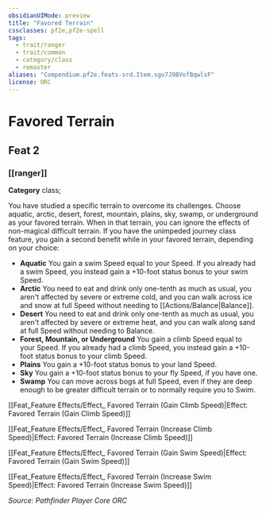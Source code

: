 ```yaml
---
obsidianUIMode: preview
title: "Favored Terrain"
cssclasses: pf2e,pf2e-spell
tags:
  - trait/ranger
  - trait/common
  - category/class
  - remaster
aliases: "Compendium.pf2e.feats-srd.Item.sgo7J9BVofBqwlsF"
license: ORC
---
```

# Favored Terrain
## Feat 2
### [[ranger]]

**Category** class; 




You have studied a specific terrain to overcome its challenges. Choose aquatic, arctic, desert, forest, mountain, plains, sky, swamp, or underground as your favored terrain. When in that terrain, you can ignore the effects of non-magical difficult terrain. If you have the unimpeded journey class feature, you gain a second benefit while in your favored terrain, depending on your choice:

*   **Aquatic** You gain a swim Speed equal to your Speed. If you already had a swim Speed, you instead gain a +10-foot status bonus to your swim Speed.
*   **Arctic** You need to eat and drink only one-tenth as much as usual, you aren't affected by severe or extreme cold, and you can walk across ice and snow at full Speed without needing to [[Actions/Balance|Balance]].
*   **Desert** You need to eat and drink only one-tenth as much as usual, you aren't affected by severe or extreme heat, and you can walk along sand at full Speed without needing to Balance.
*   **Forest, Mountain, or Underground** You gain a climb Speed equal to your Speed. If you already had a climb Speed, you instead gain a +10-foot status bonus to your climb Speed.
*   **Plains** You gain a +10-foot status bonus to your land Speed.
*   **Sky** You gain a +10-foot status bonus to your fly Speed, if you have one.
*   **Swamp** You can move across bogs at full Speed, even if they are deep enough to be greater difficult terrain or to normally require you to Swim.

[[Feat_Feature Effects/Effect_ Favored Terrain (Gain Climb Speed)|Effect: Favored Terrain (Gain Climb Speed)]]

[[Feat_Feature Effects/Effect_ Favored Terrain (Increase Climb Speed)|Effect: Favored Terrain (Increase Climb Speed)]]

[[Feat_Feature Effects/Effect_ Favored Terrain (Gain Swim Speed)|Effect: Favored Terrain (Gain Swim Speed)]]

[[Feat_Feature Effects/Effect_ Favored Terrain (Increase Swim Speed)|Effect: Favored Terrain (Increase Swim Speed)]]

*Source: Pathfinder Player Core*
*ORC*